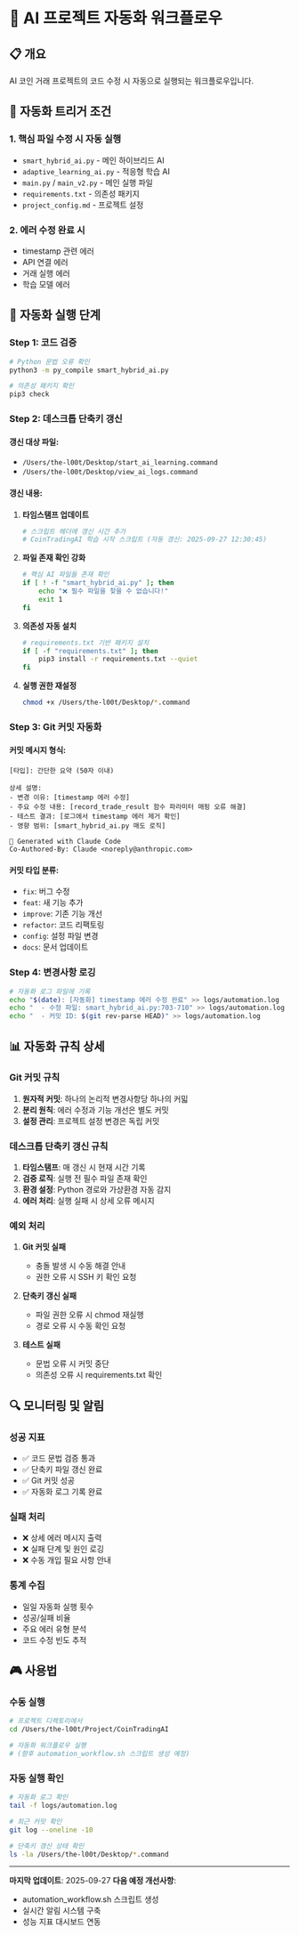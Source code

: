 # 🔄 AI 프로젝트 자동화 워크플로우

## 📋 개요
AI 코인 거래 프로젝트의 코드 수정 시 자동으로 실행되는 워크플로우입니다.

## 🔀 자동화 트리거 조건

### 1. 핵심 파일 수정 시 자동 실행
- `smart_hybrid_ai.py` - 메인 하이브리드 AI
- `adaptive_learning_ai.py` - 적응형 학습 AI
- `main.py` / `main_v2.py` - 메인 실행 파일
- `requirements.txt` - 의존성 패키지
- `project_config.md` - 프로젝트 설정

### 2. 에러 수정 완료 시
- timestamp 관련 에러
- API 연결 에러
- 거래 실행 에러
- 학습 모델 에러

## 🎯 자동화 실행 단계

### Step 1: 코드 검증
```bash
# Python 문법 오류 확인
python3 -m py_compile smart_hybrid_ai.py

# 의존성 패키지 확인
pip3 check
```

### Step 2: 데스크톱 단축키 갱신
#### 갱신 대상 파일:
- `/Users/the-l00t/Desktop/start_ai_learning.command`
- `/Users/the-l00t/Desktop/view_ai_logs.command`

#### 갱신 내용:
1. **타임스탬프 업데이트**
   ```bash
   # 스크립트 헤더에 갱신 시간 추가
   # CoinTradingAI 학습 시작 스크립트 (자동 갱신: 2025-09-27 12:30:45)
   ```

2. **파일 존재 확인 강화**
   ```bash
   # 핵심 AI 파일들 존재 확인
   if [ ! -f "smart_hybrid_ai.py" ]; then
       echo "❌ 필수 파일을 찾을 수 없습니다!"
       exit 1
   fi
   ```

3. **의존성 자동 설치**
   ```bash
   # requirements.txt 기반 패키지 설치
   if [ -f "requirements.txt" ]; then
       pip3 install -r requirements.txt --quiet
   fi
   ```

4. **실행 권한 재설정**
   ```bash
   chmod +x /Users/the-l00t/Desktop/*.command
   ```

### Step 3: Git 커밋 자동화

#### 커밋 메시지 형식:
```
[타입]: 간단한 요약 (50자 이내)

상세 설명:
- 변경 이유: [timestamp 에러 수정]
- 주요 수정 내용: [record_trade_result 함수 파라미터 매핑 오류 해결]
- 테스트 결과: [로그에서 timestamp 에러 제거 확인]
- 영향 범위: [smart_hybrid_ai.py 매도 로직]

🤖 Generated with Claude Code
Co-Authored-By: Claude <noreply@anthropic.com>
```

#### 커밋 타입 분류:
- `fix`: 버그 수정
- `feat`: 새 기능 추가
- `improve`: 기존 기능 개선
- `refactor`: 코드 리팩토링
- `config`: 설정 파일 변경
- `docs`: 문서 업데이트

### Step 4: 변경사항 로깅
```bash
# 자동화 로그 파일에 기록
echo "$(date): [자동화] timestamp 에러 수정 완료" >> logs/automation.log
echo "  - 수정 파일: smart_hybrid_ai.py:703-710" >> logs/automation.log
echo "  - 커밋 ID: $(git rev-parse HEAD)" >> logs/automation.log
```

## 📊 자동화 규칙 상세

### Git 커밋 규칙
1. **원자적 커밋**: 하나의 논리적 변경사항당 하나의 커밃
2. **분리 원칙**: 에러 수정과 기능 개선은 별도 커밋
3. **설정 관리**: 프로젝트 설정 변경은 독립 커밋

### 데스크톱 단축키 갱신 규칙
1. **타임스탬프**: 매 갱신 시 현재 시간 기록
2. **검증 로직**: 실행 전 필수 파일 존재 확인
3. **환경 설정**: Python 경로와 가상환경 자동 감지
4. **에러 처리**: 실행 실패 시 상세 오류 메시지

### 예외 처리
1. **Git 커밋 실패**
   - 충돌 발생 시 수동 해결 안내
   - 권한 오류 시 SSH 키 확인 요청

2. **단축키 갱신 실패**
   - 파일 권한 오류 시 chmod 재실행
   - 경로 오류 시 수동 확인 요청

3. **테스트 실패**
   - 문법 오류 시 커밋 중단
   - 의존성 오류 시 requirements.txt 확인

## 🔍 모니터링 및 알림

### 성공 지표
- ✅ 코드 문법 검증 통과
- ✅ 단축키 파일 갱신 완료
- ✅ Git 커밋 성공
- ✅ 자동화 로그 기록 완료

### 실패 처리
- ❌ 상세 에러 메시지 출력
- ❌ 실패 단계 및 원인 로깅
- ❌ 수동 개입 필요 사항 안내

### 통계 수집
- 일일 자동화 실행 횟수
- 성공/실패 비율
- 주요 에러 유형 분석
- 코드 수정 빈도 추적

## 🎮 사용법

### 수동 실행
```bash
# 프로젝트 디렉토리에서
cd /Users/the-l00t/Project/CoinTradingAI

# 자동화 워크플로우 실행
# (향후 automation_workflow.sh 스크립트 생성 예정)
```

### 자동 실행 확인
```bash
# 자동화 로그 확인
tail -f logs/automation.log

# 최근 커밋 확인
git log --oneline -10

# 단축키 갱신 상태 확인
ls -la /Users/the-l00t/Desktop/*.command
```

---

**마지막 업데이트**: 2025-09-27
**다음 예정 개선사항**:
- automation_workflow.sh 스크립트 생성
- 실시간 알림 시스템 구축
- 성능 지표 대시보드 연동